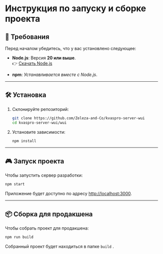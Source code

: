 # Инструкция по запуску и сборке проекта

## 🚀 Требования

Перед началом убедитесь, что у вас установлено следующее:

- **Node.js**: Версия **20 или выше**.  
  👉 [Скачать Node.js](https://nodejs.org/)

- **npm**: *Устанавливается вместе с Node.js*.
---

## 🛠️ Установка

1. Склонируйте репозиторий:
   ```bash
   git clone https://github.com/Zeleza-and-Co/kvaspro-server-wui
   cd kvaspro-server-wui/wui
   ```

2. Установите зависимости:
   ```bash
   npm install
   ```

---

## 🎮 Запуск проекта

Чтобы запустить сервер разработки:

```bash
npm start
```

Приложение будет доступно по адресу [http://localhost:3000](http://localhost:3000).

---

## 📦 Сборка для продакшена

Чтобы собрать проект для продакшена:

```bash
npm run build
```

Собранный проект будет находиться в папке `build` .